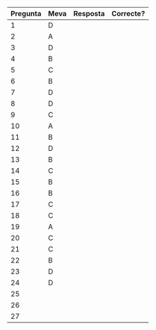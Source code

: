 | Pregunta | Meva | Resposta | Correcte? |
| -------- | ---- | -------- | --------- |
| 1        | D    |          |           |
| 2        | A    |          |           |
| 3        | D    |          |           |
| 4        | B    |          |           |
| 5        | C    |          |           |
| 6        | B    |          |           |
| 7        | D    |          |           |
| 8        | D    |          |           |
| 9        | C    |          |           |
| 10       | A    |          |           |
| 11       | B    |          |           |
| 12       | D    |          |           |
| 13       | B    |          |           |
| 14       | C    |          |           |
| 15       | B    |          |           |
| 16       | B    |          |           |
| 17       | C    |          |           |
| 18       | C    |          |           |
| 19       | A    |          |           |
| 20       | C    |          |           |
| 21       | C    |          |           |
| 22       | B    |          |           |
| 23       | D    |          |           |
| 24       | D    |          |           |
| 25       |      |          |           |
| 26       |      |          |           |
| 27       |      |          |           |